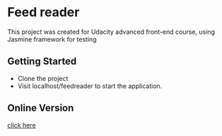 # Feed reader

This project was created for Udacity advanced front-end course, using Jasmine framework for testing

## Getting Started

- Clone the project
- Visit localhost/feedreader to start the application.

## Online Version

[click here](https://carollaginestra.github.io/feedreader/)
